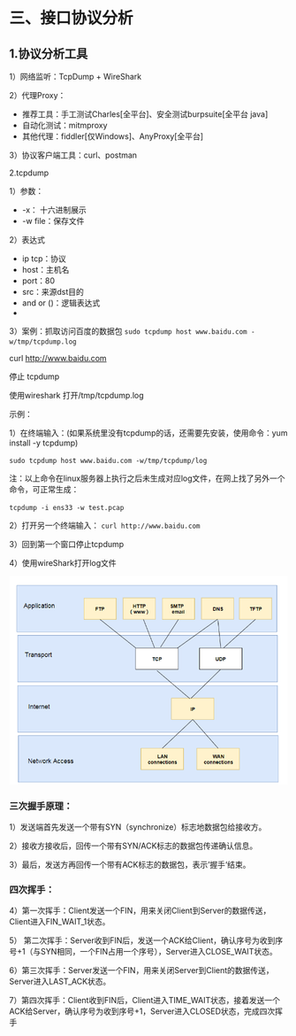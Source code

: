 # 三、接口协议分析
## 1.协议分析工具
1）网络监听：TcpDump + WireShark

2）代理Proxy：
- 推荐工具：手工测试Charles[全平台]、安全测试burpsuite[全平台 java]
- 自动化测试：mitmproxy
- 其他代理：fiddler[仅Windows]、AnyProxy[全平台]

3）协议客户端工具：curl、postman

2.tcpdump

1）参数：

-  -x： 十六进制展示
-  -w file：保存文件

2）表达式
- ip tcp：协议
- host：主机名
- port：80
- src：来源dst目的
- and or ()：逻辑表达式
- 
3）案例：抓取访问百度的数据包
`sudo tcpdump host www.baidu.com -w/tmp/tcpdump.log`

curl http://www.baidu.com

停止 tcpdump

使用wireshark 打开/tmp/tcpdump.log


示例：

1）在终端输入：(如果系统里没有tcpdump的话，还需要先安装，使用命令：yum install -y tcpdump)

`sudo tcpdump host www.baidu.com -w/tmp/tcpdump/log`

注：以上命令在linux服务器上执行之后未生成对应log文件，在网上找了另外一个命令，可正常生成：

`tcpdump -i ens33 -w test.pcap`

2）打开另一个终端输入： `curl http://www.baidu.com   `

3）回到第一个窗口停止tcpdump

4）使用wireShark打开log文件

![接口协议](https://github.com/tete1987/picture_resource/blob/master/%E7%BD%91%E7%BB%9C%E5%8D%8F%E8%AE%AE2.png)

### 三次握手原理：

1）发送端首先发送一个带有SYN（synchronize）标志地数据包给接收方。

2）接收方接收后，回传一个带有SYN/ACK标志的数据包传递确认信息。

3）最后，发送方再回传一个带有ACK标志的数据包，表示’握手‘结束。

### 四次挥手：

4）第一次挥手：Client发送一个FIN，用来关闭Client到Server的数据传送，Client进入FIN_WAIT_1状态。

5） 第二次挥手：Server收到FIN后，发送一个ACK给Client，确认序号为收到序号+1（与SYN相同，一个FIN占用一个序号），Server进入CLOSE_WAIT状态。

6）第三次挥手：Server发送一个FIN，用来关闭Server到Client的数据传送，Server进入LAST_ACK状态。

7）第四次挥手：Client收到FIN后，Client进入TIME_WAIT状态，接着发送一个ACK给Server，确认序号为收到序号+1，Server进入CLOSED状态，完成四次挥手


